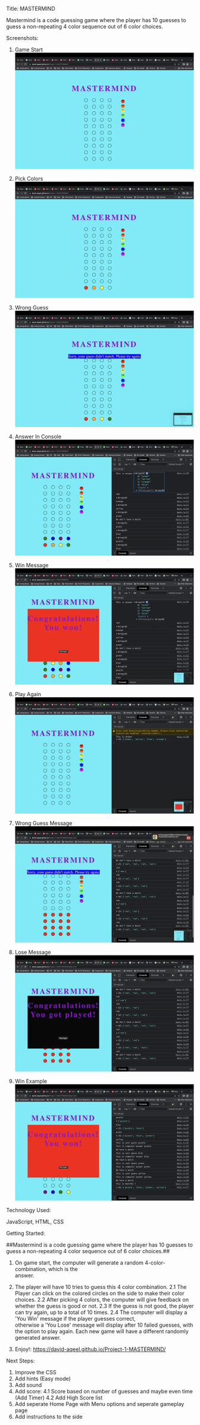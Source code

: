 Title: MASTERMIND

Mastermind is a code guessing game where the player has 10 guesses to guess a non-repeating 4 color sequence out of 6 color choices.


Screenshots:


1. Game Start
![Gameplay](https://github.com/David-Aqeel/Project-1-MASTERMIND/blob/main/imgs/Screenshot1.png)

2. Pick Colors
![Gameplay](https://github.com/David-Aqeel/Project-1-MASTERMIND/blob/main/imgs/Screenshot2.png)

3. Wrong Guess
![Gameplay](https://github.com/David-Aqeel/Project-1-MASTERMIND/blob/main/imgs/Screenshot3.png)

4. Answer In Console
![Gameplay](https://github.com/David-Aqeel/Project-1-MASTERMIND/blob/main/imgs/Screenshot4.png)

5. Win Message
![Gameplay](https://github.com/David-Aqeel/Project-1-MASTERMIND/blob/main/imgs/Screenshot5.png)

6. Play Again
![Gameplay](https://github.com/David-Aqeel/Project-1-MASTERMIND/blob/main/imgs/Screenshot6.png)

7. Wrong Guess Message
![Gameplay](https://github.com/David-Aqeel/Project-1-MASTERMIND/blob/main/imgs/Screenshot7.png)

8. Lose Message
![Gameplay](https://github.com/David-Aqeel/Project-1-MASTERMIND/blob/main/imgs/Screenshot8.png)

9. Win Example
![Gameplay](https://github.com/David-Aqeel/Project-1-MASTERMIND/blob/main/imgs/Screenshot9.png)


Technology Used: 

JavaScript, HTML, CSS

Getting Started:

##Mastermind is a code guessing game where the player has 10 guesses to guess a non-repeating 4 color sequence out of 6 color choices.##

1. On game start, the computer will generate a random 4-color-combination, which is the     
    answer.
2. The player will have 10 tries to guess this 4 color combination.
    2.1 The Player can click on the colored circles on the side to make their color choices.
    2.2 After picking 4 colors, the computer will give feedback on whether the guess is good 
        or not.
    2.3 If the guess is not good, the player can try again, up to a total of 10 times.
    2.4 The computer will display a 'You Win' message if the player guesses correct,    
        otherwise a 'You Lose' message will display after 10 failed guesses, with the option to play again. Each new game will have a different randomly generated answer.

3. Enjoy!:  https://david-aqeel.github.io/Project-1-MASTERMIND/

Next Steps: 

1. Improve the CSS
2. Add hints (Easy mode)
3. Add sound
4. Add score:
    4.1 Score based on number of guesses and maybe even time (Add Timer)
    4.2 Add High Score list
5. Add seperate Home Page with Menu options and seperate gameplay page
6. Add instructions to the side